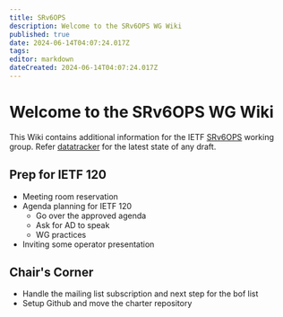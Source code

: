 ```yaml
---
title: SRv6OPS
description: Welcome to the SRv6OPS WG Wiki
published: true
date: 2024-06-14T04:07:24.017Z
tags: 
editor: markdown
dateCreated: 2024-06-14T04:07:24.017Z
---
```


# Welcome to the SRv6OPS WG Wiki

This Wiki contains additional information for the IETF [SRv6OPS](https://datatracker.ietf.org/wg/srv6ops/about/) working group. Refer [datatracker](https://datatracker.ietf.org/wg/srv6ops/documents/) for the latest state of any draft. 

## Prep for IETF 120

- Meeting room reservation
- Agenda planning for IETF 120
	- Go over the approved agenda
  - Ask for AD to speak
  - WG practices
- Inviting some operator presentation

## Chair's Corner

- Handle the mailing list subscription and next step for the bof list
- Setup Github and move the charter repository
